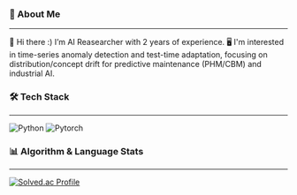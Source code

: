 ### 📍 About Me
---
👋 Hi there :) I’m AI Reasearcher with 2 years of experience.
🖥 I'm interested in time-series anomaly detection and test-time adaptation, focusing on distribution/concept drift for predictive maintenance (PHM/CBM) and industrial AI.


### 🛠 Tech Stack
---
![Python](https://img.shields.io/badge/Python-3776AB?style=flat&logo=Python&logoColor=white)
![Pytorch](https://img.shields.io/badge/Pytorch-EE4C2C?style=flat&logo=Pytorch&logoColor=white)




### 📊 Algorithm & Language Stats
---
[![Solved.ac Profile](http://mazassumnida.wtf/api/v2/generate_badge?boj=wnzk99)](https://solved.ac/wnzk99/)
